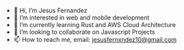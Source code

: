 - 👋 Hi, I’m Jesus Fernandez
- 👀 I’m interested in web and mobile development
- 🌱 I’m currently learning Rust and AWS Cloud Architecture
- 💞️ I’m looking to collaborate on Javascript Projects
- 📫 How to reach me, email: jesusfernxndez10@gmail.com

<!---
jesusfernxndez/jesusfernxndez is a ✨ special ✨ repository because its `README.md` (this file) appears on your GitHub profile.
You can click the Preview link to take a look at your changes.
--->
